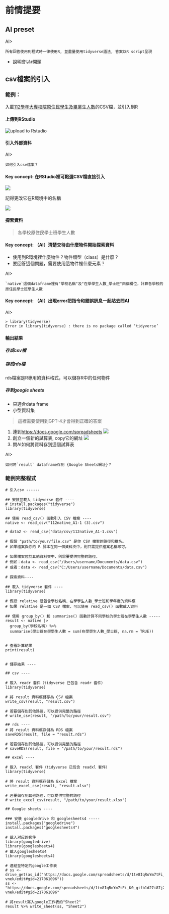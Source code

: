 # 前情提要

## AI preset

AI>
```
所有回答使用到程式時一律使用R, 並盡量使用tidyverse語法, 答案以R script呈現  
```

  - 說明會以`#`開頭

## csv檔案的引入

### 範例： 

入載[112學年大專校院原住民學生及畢業生人數](https://data.gov.tw/dataset/33514)的CSV檔，並引入到R


#### 上傳到RStudio

![upload to Rstudio](../img/2024-03-16-06-08-27.png)

#### 引入外部資料

AI>
```
如何引入csv檔案？
```

#### Key concept: 在RStudio裡可點選CSV檔直接引入

![](../img/2024-03-16-06-29-12.png)

記得更改它在R環境中的名稱

![](../img/2024-03-16-06-30-10.png)

#### 探索資料

> 各學校原住民學士班學生人數


#### Key concept: （AI）清楚交待由什麼物件開始探索資料

  - 使用到R環境裡什麼物件？物件類型（class）是什麼？
  - 要回答這個問題，需要使用這物件裡什麼元素？

AI>
```
`native`這個dataframe裡有"學校名稱"及"在學學生人數_學士班"兩個欄位，計算各學校的原住民學士班學生人數
```

#### Key concept: （AI）出現error把指令和錯誤訊息一起貼去問AI

AI>
```
> library(tidyverse)
Error in library(tidyverse) : there is no package called ‘tidyverse’
```

#### 輸出結果

##### 存成csv檔

##### 存成rds檔

rds檔案是R專用的資料格式，可以儲存R中的任何物件

##### 存到google sheets 

- 只適合data frame
- 小型資料集

> 這裡需要使用到GPT-4才會得到正確的答案

1. 連到<https://docs.google.com/spreadsheets>
  ![](../img/2024-03-16-09-55-38.png)
2. 創立一個新的試算表, copy它的網址
   ![](../img/2024-03-16-09-56-18.png)
3. 問AI如何將資料存到這個試算表

AI>
```
如何將`result` dataframe存到 {Google Sheets網址}？
```

### 範例完整程式

```
# 引入csv ------

## 安裝並載入 tidyverse 套件 ----
# install.packages("tidyverse")
library(tidyverse)

## 使用 read_csv() 函數引入 CSV 檔案 ----
native <- read_csv("112native_A1-1 (3).csv")

# data2 <- read_csv("data/csv/112native_A1-1.csv")

# 假設 "path/to/your/file.csv" 是你 CSV 檔案的路徑和檔名。
# 如果檔案與你的 R 腳本在同一個資料夾中，則只需提供檔案名稱即可。

# 如果檔案位於其他資料夾中，則需要提供完整的路徑。
# 例如：data <- read_csv("/Users/username/Documents/data.csv")
# 或者：data <- read_csv("C:/Users/username/Documents/data.csv")

# 探索資料----

## 載入 tidyverse 套件 ----
library(tidyverse)

# 假設 relative 是包含學校名稱、在學學生人數_學士班和學年度的資料框
# 如果 relative 是一個 CSV 檔案，可以使用 read_csv() 函數載入資料

## 使用 group_by() 和 summarise() 函數計算不同學校的學士班在學學生人數 -----
result <- native |>
  group_by(學校名稱) %>%
  summarise(學士班在學學生人數 = sum(在學學生人數_學士班, na.rm = TRUE))


# 查看計算結果
print(result)


# 儲存結果 ----

## csv ----

# 載入 readr 套件（tidyverse 已包含 readr 套件）
library(tidyverse)

# 將 result 資料框儲存為 CSV 檔案
write_csv(result, "result.csv")

# 若要儲存到其他路徑，可以提供完整的路徑
# write_csv(result, "/path/to/your/result.csv")

## rds ----
# 將 result 資料框存儲為 RDS 檔案
saveRDS(result, file = "result.rds")

# 若要儲存到其他路徑，可以提供完整的路徑
# saveRDS(result, file = "/path/to/your/result.rds")

## excel ----

# 載入 readxl 套件（tidyverse 已包含 readxl 套件）
library(tidyverse)

# 將 result 資料框存儲為 Excel 檔案
write_excel_csv(result, "result.xlsx")

# 若要儲存到其他路徑，可以提供完整的路徑
# write_excel_csv(result, "/path/to/your/result.xlsx")

## Google sheets ----

### 安裝 googledrive 和 googlesheets4 -----
install.packages("googledrive")
install.packages("googlesheets4")

# 載入对应的套件
library(googledrive)
library(googlesheets4)
# 載入googlesheets4
library(googlesheets4)

# 連結至特定的google工作表
# ss <- drive_get(as_id("https://docs.google.com/spreadsheets/d/1tv8IqRoYm7tFi_K0_gifb1d27i87j2g3ZUnnCR-vnek/edit#gid=217061096"))
ss <- "https://docs.google.com/spreadsheets/d/1tv8IqRoYm7tFi_K0_gifb1d27i87j2g3ZUnnCR-vnek/edit#gid=217061096"

# 將result寫入google工作表的"Sheet2"
result %>% write_sheet(ss, "Sheet2")
```
